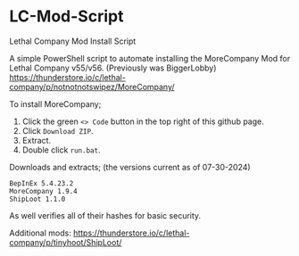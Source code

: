 # LC-Mod-Script
Lethal Company Mod Install Script

A simple PowerShell script to automate installing the MoreCompany Mod for Lethal Company v55/v56.
(Previously was BiggerLobby)
https://thunderstore.io/c/lethal-company/p/notnotnotswipez/MoreCompany/


To install MoreCompany;
1) Click the green `<> Code` button in the top right of this github page.
2) Click `Download ZIP`.
3) Extract.
4) Double click `run.bat`.

Downloads and extracts; (the versions current as of 07-30-2024)
```
BepInEx 5.4.23.2
MoreCompany 1.9.4
ShipLoot 1.1.0
```

As well verifies all of their hashes for basic security.


Additional mods:
https://thunderstore.io/c/lethal-company/p/tinyhoot/ShipLoot/
